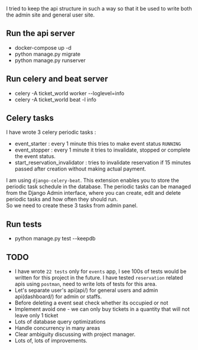I tried to keep the api structure in such a way so that it be used to 
write both the admin site and general user site. 

## Run the api server

* docker-compose up -d
* python manage.py migrate
* python manage.py runserver

## Run celery and beat server
* celery -A ticket_world worker --loglevel=info
* celery -A ticket_world beat -l info

## Celery tasks
I have wrote 3 celery periodic tasks :
* event_starter : every 1 minute this tries to make event status `RUNNING`
* event_stopper : every 1 minute it tries to invalidate, stopped or complete the event status.
* start_reservation_invalidator : tries to invalidate reservation if 15 minutes passed after creation without making actual payment.

I am using `django-celery-beat`. This extension enables you to store the periodic task schedule in the database.
The periodic tasks can be managed from the Django Admin interface, where you can create, edit and delete periodic tasks and how often they should run.  
So we need to create these 3 tasks from admin panel.

## Run tests
* python manage.py test --keepdb

## TODO
* I have wrote `22 tests` only for `events` app, I see 100s of tests would be written for 
  this project in the future. I have tested `reservation` related apis using `postman`, need to write lots of tests for this area.
* Let's separate user's api(api/) for general users and admin api(dashboard/) for admin or staffs.
* Before deleting a event seat check whether its occupied or not
* Implement avoid one - we can only buy tickets in a quantity that will not leave only 1 ticket
* Lots of database query optimizations
* Handle concurrency in many areas
* Clear ambiguity discussing with project manager.
* Lots of, lots of improvements.